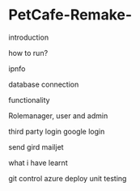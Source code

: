 
# PetCafe-Remake-

introduction 

how to run? 

ipnfo

database connection 


functionality 

Rolemanager, user and admin

third party login
google login 

send gird
mailjet 


what i have learnt 

git control
azure deploy 
unit testing
